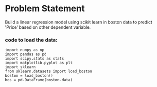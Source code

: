 # Problem Statement

Build a linear regression model using scikit learn in boston data to predict 'Price' based on other dependent variable.

### code to load the data:

    import numpy as np
    import pandas as pd
    import scipy.stats as stats
    import matplotlib.pyplot as plt
    import sklearn
    from sklearn.datasets import load_boston
    boston = load_boston()
    bos = pd.DataFrame(boston.data)
